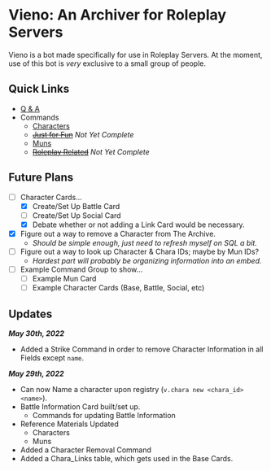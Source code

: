 # Vieno: An Archiver for Roleplay Servers
Vieno is a bot made specifically for use in Roleplay Servers. At the moment, use of this bot is *very* exclusive to a small group of people.

## Quick Links
- [Q & A](https://github.com/Zyhod/Vieno/blob/main/Reference%20Materials/QnA.md)
- Commands
    - [Characters](https://github.com/Zyhod/Vieno/blob/main/Reference%20Materials/Features%20and%20Commands/Characters.md)
    - ~~[Just for Fun](https://github.com/Zyhod/Vieno/blob/main/Reference%20Materials/Features%20and%20Commands/Just%20For%20Fun.md)~~ *Not Yet Complete*
    - [Muns](https://github.com/Zyhod/Vieno/blob/main/Reference%20Materials/Features%20and%20Commands/Muns.md)
    - ~~[Roleplay Related](https://github.com/Zyhod/Vieno/blob/main/Reference%20Materials/Features%20and%20Commands/Roleplay%20Related.md)~~ *Not Yet Complete*

## Future Plans
- [ ] Character Cards...
    - [x] Create/Set Up Battle Card
    - [ ] Create/Set Up Social Card
    - [x] Debate whether or not adding a Link Card would be necessary.
- [x] Figure out a way to remove a Character from The Archive.
    - *Should be simple enough, just need to refresh myself on SQL a bit.*
- [ ] Figure out a way to look up Character & Chara IDs; maybe by Mun IDs?
    - *Hardest part will probably be organizing information into an embed.*
- [ ] Example Command Group to show...
    - [ ] Example Mun Card
    - [ ] Example Character Cards (Base, Battle, Social, etc)

## Updates

__*May 30th, 2022*__
- Added a Strike Command in order to remove Character Information in all Fields except `name`.

__*May 29th, 2022*__
- Can now Name a character upon registry (`v.chara new <chara_id> <name>`).
- Battle Information Card built/set up.
    - Commands for updating Battle Information 
- Reference Materials Updated
    - Characters
    - Muns
- Added a Character Removal Command
- Added a Chara_Links table, which gets used in the Base Cards.